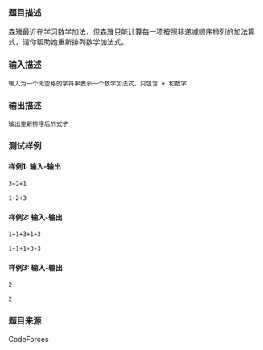 ### 题目描述

森雅最近在学习数学加法，但森雅只能计算每一项按照非递减顺序排列的加法算式，请你帮助她重新排列数学加法式。

### 输入描述

```
输入为一个无空格的字符串表示一个数学加法式，只包含 + 和数字
```

### 输出描述

```
输出重新排序后的式子
```

### 测试样例

#### 样例1: 输入-输出

```
3+2+1
```

```
1+2+3
```

#### 样例2: 输入-输出

```
1+1+3+1+3
```

```
1+1+1+3+3
```

#### 样例3: 输入-输出

```
2
```

```
2
```

### 题目来源

CodeForces
